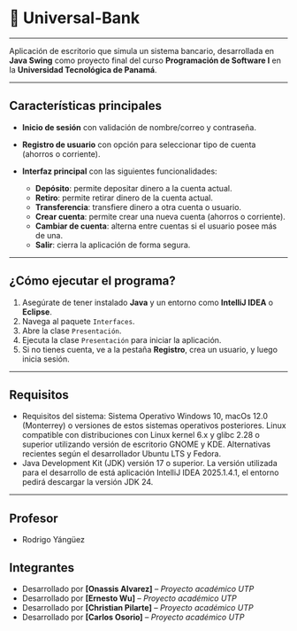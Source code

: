 # 🏦 Universal-Bank

---

Aplicación de escritorio que simula un sistema bancario, desarrollada en **Java Swing** como proyecto final del curso **Programación de Software I** en la **Universidad Tecnológica de Panamá**.

---

## Características principales

- **Inicio de sesión** con validación de nombre/correo y contraseña.
- **Registro de usuario** con opción para seleccionar tipo de cuenta (ahorros o corriente).
- **Interfaz principal** con las siguientes funcionalidades:

    - **Depósito**: permite depositar dinero a la cuenta actual.
    - **Retiro**: permite retirar dinero de la cuenta actual.
    - **Transferencia**: transfiere dinero a otra cuenta o usuario.
    - **Crear cuenta**: permite crear una nueva cuenta (ahorros o corriente).
    - **Cambiar de cuenta**: alterna entre cuentas si el usuario posee más de una.
    - **Salir**: cierra la aplicación de forma segura.

---

## ¿Cómo ejecutar el programa?

1. Asegúrate de tener instalado **Java** y un entorno como **IntelliJ IDEA** o **Eclipse**.
2. Navega al paquete `Interfaces`.
3. Abre la clase `Presentación`.
4. Ejecuta la clase `Presentación` para iniciar la aplicación.
5. Si no tienes cuenta, ve a la pestaña **Registro**, crea un usuario, y luego inicia sesión.

---

## Requisitos
- Requisitos del sistema: Sistema Operativo Windows 10, macOs 12.0 (Monterrey) o versiones de estos sistemas operativos posteriores. Linux compatible con distribuciones con Linux kernel 6.x y glibc 2.28 o superior utilizando versión de escritorio GNOME y KDE. Alternativas recientes según el desarrollador Ubuntu LTS y Fedora. 
- Java Development Kit (JDK) versión 17 o superior. La versión utilizada para el desarrollo de está aplicación IntelliJ IDEA 2025.1.4.1, el entorno pedirá descargar la versión JDK 24.


---

## Profesor
- Rodrigo Yángüez

## Integrantes

- Desarrollado por **[Onassis Alvarez]** – *Proyecto académico UTP*
- Desarrollado por **[Ernesto Wu]** – *Proyecto académico UTP*
- Desarrollado por **[Christian Pilarte]** – *Proyecto académico UTP*
- Desarrollado por **[Carlos Osorio]** – *Proyecto académico UTP*


